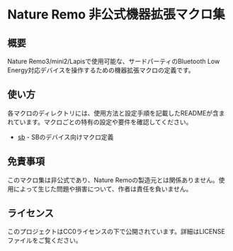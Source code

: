 # Nature Remo 非公式機器拡張マクロ集

## 概要

Nature Remo3/mini2/Lapisで使用可能な、サードパーティのBluetooth Low Energy対応デバイスを操作するための機器拡張マクロの定義です。

## 使い方

各マクロのディレクトリには、使用方法と設定手順を記載したREADMEが含まれています。マクロごとの特有の設定や要件を確認してください。

* [sb](./sb/) - SBのデバイス向けマクロ定義

## 免責事項

このマクロ集は非公式であり、Nature Remoの製造元とは関係ありません。使用によって生じた問題や損害について、作者は責任を負いません。

## ライセンス

このプロジェクトはCC0ライセンスの下で公開されています。詳細はLICENSEファイルをご覧ください。

